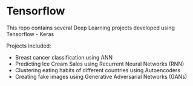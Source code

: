 # Tensorflow 

This repo contains several Deep Learning projects developed using Tensorflow - Keras 

Projects included:

* Breast cancer classification using ANN
* Predicting Ice Cream Sales using Recurrent Neural Networks (RNN)
* Clustering eating habits of different countries using Autoencoders
* Creating fake images using Generative Adversarial Networks (GANs)
